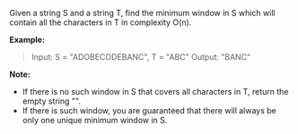 Given a string S and a string T, find the minimum window in S which will contain all the characters in T in complexity O(n).

**Example:**

> Input: S = "ADOBECODEBANC", T = "ABC"
> Output: "BANC"


**Note:**

* If there is no such window in S that covers all characters in T, return the empty string "".
* If there is such window, you are guaranteed that there will always be only one unique minimum window in S.